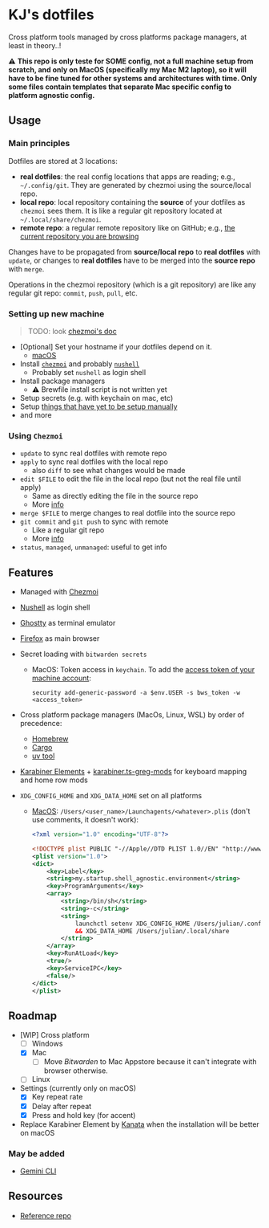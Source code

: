 # KJ's dotfiles

Cross platform tools managed by cross platforms package managers, at least in theory..!

⚠️ **This repo is only teste for SOME config, not a full machine setup from scratch, and only on MacOS (specifically my Mac M2 laptop), so it will have to be fine tuned for other systems and architectures with time. Only some files contain templates that separate Mac specific config to platform agnostic config.**

## Usage

### Main principles

Dotfiles are stored at 3 locations:

- **real dotfiles**: the real config locations that apps are reading; e.g., `~/.config/git`. They are generated by chezmoi using the source/local repo.
- **local repo**: local repository containing the **source** of your dotfiles as `chezmoi` sees them. It is like a regular git repository located at `~/.local/share/chezmoi`.
- **remote repo**: a regular remote repository like on GitHub; e.g., [the current repository you are browsing](https://github.com/Kajiih/dotfiles)

Changes have to be propagated from **source/local repo** to **real dotfiles** with `update`, or changes to **real dotfiles** have to be merged into the **source repo** with `merge`.

Operations in the chezmoi repository (which is a git repository) are like any regular git repo: `commit`, `push`, `pull`, etc.

### Setting up new machine

> TODO: look [chezmoi's doc](https://www.chezmoi.io/user-guide/daily-operations/#install-chezmoi-and-your-dotfiles-on-a-new-machine-with-a-single-command)

- [Optional] Set your hostname if your dotfiles depend on it.
  - [macOS](https://apple.stackexchange.com/a/461489)
- Install [`chezmoi`](https://www.chezmoi.io/install/) and probably [`nushell`](https://www.nushell.sh/book/installation.html)
  - Probably set `nushell` as login shell
- Install package managers
  - ⚠️ Brewfile install script is not written yet
- Setup secrets (e.g. with keychain on mac, etc)
- Setup [things that have yet to be setup manually](/docs/thing-to-setup-manually.md)
- and more

### Using `Chezmoi`

- `update` to sync real dotfiles with remote repo
- `apply` to sync real dotfiles with the local repo
  - also `diff` to see what changes would be made
- `edit $FILE` to edit the file in the local repo (but not the real file until apply)
  - Same as directly editing the file in the source repo
  - More [info](https://www.chezmoi.io/user-guide/frequently-asked-questions/usage/#how-do-i-edit-my-dotfiles-with-chezmoi)
- `merge $FILE` to merge changes to real dotfile into the source repo
- `git commit` and `git push` to sync with remote
  - Like a regular git repo
  - More [info](https://www.chezmoi.io/user-guide/frequently-asked-questions/usage/#once-ive-made-a-change-to-the-source-directory-how-do-i-commit-it)
- `status`, `managed`, `unmanaged`: useful to get info

## Features

- Managed with [Chezmoi](https://www.chezmoi.io/)
- [Nushell](https://www.nushell.sh/) as login shell
- [Ghostty](https://ghostty.org/) as terminal emulator
- [Firefox](https://www.mozilla.org/en-US/firefox/new/) as main browser

- Secret loading with `bitwarden secrets`
  - MacOS: Token access in `keychain`. To add the [access token of your machine account](https://vault.bitwarden.eu/#/sm/6e2de25d-081c-40c1-ab1e-b1f700e89888/projects/f2a257f6-7179-4f88-9c77-b2ee01342082/machine-accounts):

    ```nu
    security add-generic-password -a $env.USER -s bws_token -w <access_token>
    ```

- Cross platform package managers (MacOs, Linux, WSL) by order of precedence:
  - [Homebrew](/dot_config/homebrew/Brewfile)
  - [Cargo](/.chezmoiscripts/run_onchange_install-cargo-bins.nu)
  - [uv tool](https://docs.astral.sh/uv/concepts/tools/)

- [Karabiner Elements](https://karabiner-elements.pqrs.org/) + [karabiner.ts-greg-mods](https://github.com/gregorias/karabiner.ts-greg-mods) for keyboard mapping and home row mods

- `XDG_CONFIG_HOME` and `XDG_DATA_HOME` set on all platforms

  - [MacOS](https://github.com/nushell/nushell/discussions/14663#discussioncomment-11876260): `/Users/<user_name>/Launchagents/<whatever>.plis` (don't use comments, it doesn't work):

    ```xml
    <?xml version="1.0" encoding="UTF-8"?>

    <!DOCTYPE plist PUBLIC "-//Apple//DTD PLIST 1.0//EN" "http://www.apple.com/DTDs/PropertyList-1.0.dtd">
    <plist version="1.0">
    <dict>
        <key>Label</key>
        <string>my.startup.shell_agnostic.environment</string>
        <key>ProgramArguments</key>
        <array>
            <string>/bin/sh</string>
            <string>-c</string>
            <string>
                launchctl setenv XDG_CONFIG_HOME /Users/julian/.config
                && XDG_DATA_HOME /Users/julian/.local/share
            </string>
        </array>
        <key>RunAtLoad</key>
        <true/>
        <key>ServiceIPC</key>
        <false/>
    </dict>
    </plist>
    ```

## Roadmap

- [WIP] Cross platform
  - [ ] Windows
  - [x] Mac
    - [ ] Move _Bitwarden_ to Mac Appstore because it can't integrate with browser otherwise.
  - [ ] Linux
- Settings (currently only on macOS)
  - [x] Key repeat rate
  - [x] Delay after repeat
  - [x] Press and hold key (for accent)
- Replace Karabiner Element by [Kanata](https://github.com/jtroo/kanata) when the installation will be better on macOS

### May be added

- [Gemini CLI](https://github.com/google-gemini/gemini-cli)

## Resources

- [Reference repo](https://github.com/twpayne/dotfiles/tree/master)
